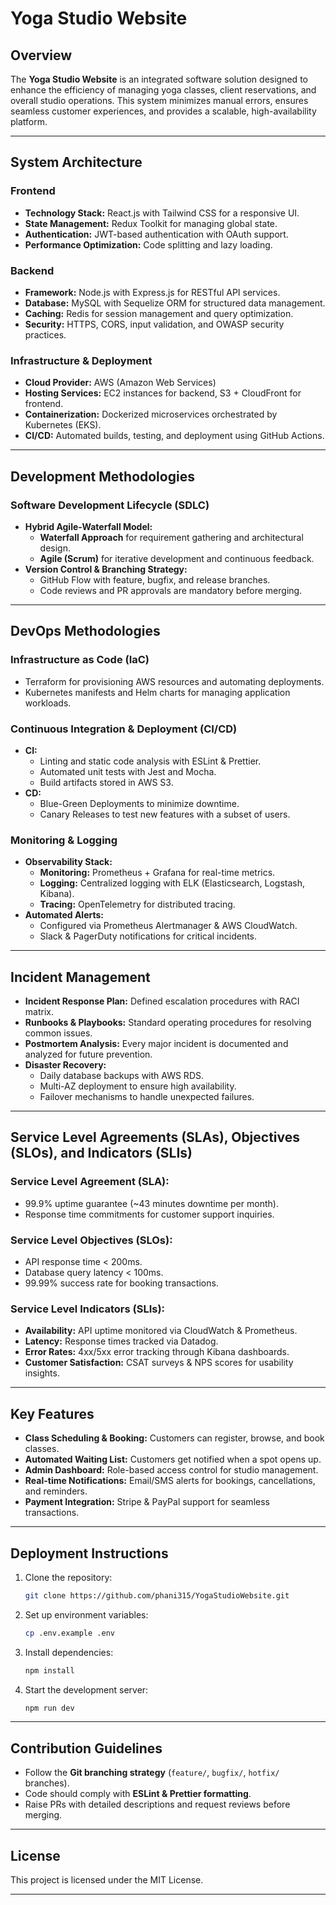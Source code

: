 # Yoga Studio Website

## Overview
The **Yoga Studio Website** is an integrated software solution designed to enhance the efficiency of managing yoga classes, client reservations, and overall studio operations. This system minimizes manual errors, ensures seamless customer experiences, and provides a scalable, high-availability platform.

---

## **System Architecture**
### **Frontend**
- **Technology Stack:** React.js with Tailwind CSS for a responsive UI.
- **State Management:** Redux Toolkit for managing global state.
- **Authentication:** JWT-based authentication with OAuth support.
- **Performance Optimization:** Code splitting and lazy loading.

### **Backend**
- **Framework:** Node.js with Express.js for RESTful API services.
- **Database:** MySQL with Sequelize ORM for structured data management.
- **Caching:** Redis for session management and query optimization.
- **Security:** HTTPS, CORS, input validation, and OWASP security practices.

### **Infrastructure & Deployment**
- **Cloud Provider:** AWS (Amazon Web Services)
- **Hosting Services:** EC2 instances for backend, S3 + CloudFront for frontend.
- **Containerization:** Dockerized microservices orchestrated by Kubernetes (EKS).
- **CI/CD:** Automated builds, testing, and deployment using GitHub Actions.

---

## **Development Methodologies**
### **Software Development Lifecycle (SDLC)**
- **Hybrid Agile-Waterfall Model:**
  - **Waterfall Approach** for requirement gathering and architectural design.
  - **Agile (Scrum)** for iterative development and continuous feedback.
- **Version Control & Branching Strategy:**
  - GitHub Flow with feature, bugfix, and release branches.
  - Code reviews and PR approvals are mandatory before merging.

---

## **DevOps Methodologies**
### **Infrastructure as Code (IaC)**
- Terraform for provisioning AWS resources and automating deployments.
- Kubernetes manifests and Helm charts for managing application workloads.

### **Continuous Integration & Deployment (CI/CD)**
- **CI:**
  - Linting and static code analysis with ESLint & Prettier.
  - Automated unit tests with Jest and Mocha.
  - Build artifacts stored in AWS S3.
- **CD:**
  - Blue-Green Deployments to minimize downtime.
  - Canary Releases to test new features with a subset of users.

### **Monitoring & Logging**
- **Observability Stack:**
  - **Monitoring:** Prometheus + Grafana for real-time metrics.
  - **Logging:** Centralized logging with ELK (Elasticsearch, Logstash, Kibana).
  - **Tracing:** OpenTelemetry for distributed tracing.
- **Automated Alerts:**
  - Configured via Prometheus Alertmanager & AWS CloudWatch.
  - Slack & PagerDuty notifications for critical incidents.

---

## **Incident Management**
- **Incident Response Plan:** Defined escalation procedures with RACI matrix.
- **Runbooks & Playbooks:** Standard operating procedures for resolving common issues.
- **Postmortem Analysis:** Every major incident is documented and analyzed for future prevention.
- **Disaster Recovery:**
  - Daily database backups with AWS RDS.
  - Multi-AZ deployment to ensure high availability.
  - Failover mechanisms to handle unexpected failures.

---

## **Service Level Agreements (SLAs), Objectives (SLOs), and Indicators (SLIs)**
### **Service Level Agreement (SLA):**
- 99.9% uptime guarantee (~43 minutes downtime per month).
- Response time commitments for customer support inquiries.

### **Service Level Objectives (SLOs):**
- API response time < 200ms.
- Database query latency < 100ms.
- 99.99% success rate for booking transactions.

### **Service Level Indicators (SLIs):**
- **Availability:** API uptime monitored via CloudWatch & Prometheus.
- **Latency:** Response times tracked via Datadog.
- **Error Rates:** 4xx/5xx error tracking through Kibana dashboards.
- **Customer Satisfaction:** CSAT surveys & NPS scores for usability insights.

---

## **Key Features**
- **Class Scheduling & Booking:** Customers can register, browse, and book classes.
- **Automated Waiting List:** Customers get notified when a spot opens up.
- **Admin Dashboard:** Role-based access control for studio management.
- **Real-time Notifications:** Email/SMS alerts for bookings, cancellations, and reminders.
- **Payment Integration:** Stripe & PayPal support for seamless transactions.

---

## **Deployment Instructions**
1. Clone the repository:
   ```sh
   git clone https://github.com/phani315/YogaStudioWebsite.git
   ```
2. Set up environment variables:
   ```sh
   cp .env.example .env
   ```
3. Install dependencies:
   ```sh
   npm install
   ```
4. Start the development server:
   ```sh
   npm run dev
   ```

---

## **Contribution Guidelines**
- Follow the **Git branching strategy** (`feature/`, `bugfix/`, `hotfix/` branches).
- Code should comply with **ESLint & Prettier formatting**.
- Raise PRs with detailed descriptions and request reviews before merging.

---

## **License**
This project is licensed under the MIT License.

---


